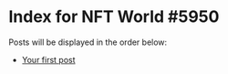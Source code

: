 # Index for NFT World #5950
Posts will be displayed in the order below:

- [Your first post](./001-first.md)

